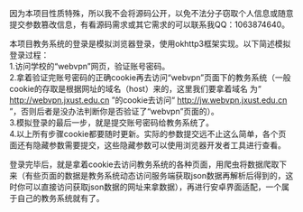 因为本项目性质特殊，所以我不会将源码公开，以免不法分子窃取个人信息或随意提交参数篡改信息，有看源码需求或其它需求的可以联系我QQ：1063874640。

本项目教务系统的登录是模拟浏览器登录，使用okhttp3框架实现。以下简述模拟登录过程：   
    1.访问学校的“webvpn”网页，验证账号密码。   
    2.拿着验证完账号密码的正确cookie再去访问“webvpn”页面下的教务系统（一般cookie的存取是根据网址的域名（host）来的，这里我们要拿着域名     为“ http://webvpn.jxust.edu.cn ”的cookie去访问“ http://jw.webvpn.jxust.edu.cn ”，否则后者是没办法判断你是否验证了“webvpn”页面的）。   
    3.模拟登录的最后一步，就是提交账号密码给教务系统了。    
    4.以上所有步骤cookie都要随时更新。实际的参数提交远不止这么简单，各个页面还有隐藏参数需要提交，这些隐藏参数可以使用浏览器开发者工具进行查看。
  
登录完毕后，就是拿着cookie去访问教务系统的各种页面，用爬虫将数据爬取下来（有些页面的数据是教务系统动态访问服务端获取json数据再解析后得到的，这时你可以直接访问获取json数据的网址来拿数据），再进行安卓界面适配，一个属于自己的教务系统就有了。
